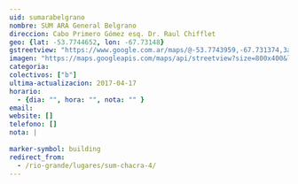 ```yaml
---
uid: sumarabelgrano
nombre: SUM ARA General Belgrano
direccion: Cabo Primero Gómez esq. Dr. Raul Chifflet
geo: {lat: -53.7744652, lon: -67.73148}
gstreetview: "https://www.google.com.ar/maps/@-53.7743959,-67.731374,3a,51.8y,100.78h,84.66t/data=!3m6!1e1!3m4!1skYyhhI_AeCvstLncQs-Uig!2e0!7i13312!8i6656"
imagen: "https://maps.googleapis.com/maps/api/streetview?size=800x400&location=-53.7743959,-67.731374&heading=100&fov=60&pitch=0"
categoria: 
colectivos: ["b"]
ultima-actualizacion: 2017-04-17
horario: 
  - {dia: "", hora: "", nota: "" }
email: 
website: []
telefono: []
nota: |
  
marker-symbol: building
redirect_from:
  - /rio-grande/lugares/sum-chacra-4/
---
```



